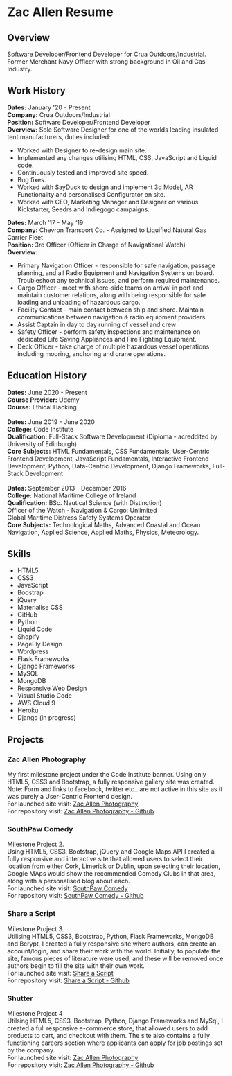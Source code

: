 # Zac Allen Resume

## Overview


Software Developer/Frontend Developer for Crua Outdoors/Industrial.
<br>
Former Merchant Navy Officer with strong background in Oil and Gas Industry.

## Work History

<b>Dates:</b> January '20 - Present
<br>
<b>Company:</b> Crua Outdoors/Industrial
<br>
<b>Position:</b> Software Developer/Frontend Developer
<br>
<b>Overview:</b>
Sole Software Designer for one of the worlds leading insulated tent manufacturers, duties included:
- Worked with Designer to re-design main site.
- Implemented any changes utilising HTML, CSS, JavaScript and Liquid code.
- Continuously tested and improved site speed.
- Bug fixes.
- Worked with SayDuck to design and implement 3d Model, AR Functionality and personalised Configurator on site.
- Worked with CEO, Marketing Manager and Designer on various Kickstarter, Seedrs and Indiegogo campaigns.


<b>Dates:</b> March ’17 - May ‘19
<br>
<b>Company:</b> Chevron Transport Co. - Assigned to Liquified Natural Gas Carrier Fleet
<br>
<b>Position:</b> 3rd Officer (Officer in Charge of Navigational Watch)
<br>
<b>Overview:</b>
- Primary Navigation Officer - responsible for safe navigation, passage planning, and all Radio Equipment and Navigation Systems on board. Troubleshoot any technical issues, and perform required maintenance.
- Cargo Officer - meet with shore-side teams on arrival in port and maintain customer relations, along with being responsible for safe loading and unloading of hazardous cargo.
- Facility Contact - main contact between ship and shore. Maintain communications between navigation & radio equipment providers.
- Assist Captain in day to day running of vessel and crew
- Safety Officer - perform safety inspections and maintenance on
dedicated Life Saving Appliances and Fire Fighting Equipment.
- Deck Officer - take charge of multiple hazardous vessel operations
including mooring, anchoring and crane operations.

## Education History

<b>Dates:</b> June 2020 - Present
<br>
<b>Course Provider:</b> Udemy
<br>
<b>Course:</b> Ethical Hacking
<br>
<br>
<b>Dates:</b> June 2019 - June 2020
<br>
<b>College:</b> Code Institute
<br>
<b>Qualification:</b> Full-Stack Software Development (Diploma - acreddited by University of Edinburgh)
<br>
<b>Core Subjects:</b> HTML Fundamentals, CSS Fundamentals, User-Centric Frontend Development, JavaScript Fundamentals, Interactive Frontend Development, Python, Data-Centric Development, Django Frameworks, Full-Stack Development
<br>
<br>
<b>Dates:</b> September 2013 - December 2016
<br>
<b>College:</b> National Maritime College of Ireland
<br>
<b>Qualification:</b> BSc. Nautical Science (with Distinction)<br>
Officer of the Watch - Navigation & Cargo: Unlimited <br>Global Maritime Distress Safety Systems Operator
<br>
<b>Core Subjects:</b> Technological Maths, Advanced Coastal and  Ocean Navigation, Applied Science, Applied Maths, Physics, Meteorology.

## Skills

- HTML5
- CSS3
- JavaScript
- Boostrap
- jQuery
- Materialise CSS
- GitHub
- Python
- Liquid Code
- Shopify
- PageFly Design
- Wordpress
- Flask Frameworks
- Django Frameworks
- MySQL
- MongoDB
- Responsive Web Design
- Visual Studio Code
- AWS Cloud 9
- Heroku
- Django (in progress)

## Projects

### Zac Allen Photography
My first milestone project under the Code Institute banner. Using only HTML5, CSS3 and Bootstrap, a fully responsive gallery site was created.
<br>
Note: Form and links to facebook, twitter etc.. are not active in this site as it was purely a User-Centric Frontend design.
<br>
For launched site visit: <a href="https://seabhac-94.github.io/zac_allen_photography/">Zac Allen Photography</a>
<br>
For repository visit: <a href="https://github.com/Seabhac-94/zac_allen_photography">Zac Allen Photography - Github</a>

### SouthPaw Comedy
Milestone Project 2.
<br>
Using HTML5, CSS3, Bootstrap, jQuery and Google Maps API I created a fully responsive and interactive site that allowed users to select their location from either Cork, Limerick or Dublin, upon selecting their location, Google MAps would show the recommended Comedy Clubs in that area, along with a personalised blog about each.
<br>
For launched site visit: <a href="https://seabhac-94.github.io/southpaw_comedy/">SouthPaw Comedy</a>
<br>
For repository visit: <a href="https://github.com/Seabhac-94/southpaw_comedy">SouthPaw Comedy - Github</a>

### Share a Script
Milestone Project 3.
<br>
Utilising HTML5, CSS3, Bootstrap, Python, Flask Frameworks, MongoDB and Bcrypt, I created a fully responsive site where authors, can create an account/login, and share their work with the world. Initially, to populate the site, famous pieces of literature were used, and these will be removed once authors begin to fill the site with their own work.
<br>
For launched site visit: <a href="https://share-a-script.herokuapp.com/">Share a Script</a>
<br>
For repository visit: <a href="https://github.com/Seabhac-94/share_a_script">Share a Script - Github</a>
 

### Shutter
Milestone Project 4
<br>
Utilsing HTML5, CSS3, Bootstrap, Python, Django Frameworks and MySql, I created a full responsive e-commerce store, that allowed users to add products to cart, and checkout with them. The site also contains a fully functioning careers section where applicants can apply for job postings set by the company.
<br>
For launched site visit: <a href="https://shutter-ecommerce.herokuapp.com/">Zac Allen Photography</a>
<br>
For repository visit: <a href="https://github.com/Seabhac-94/shutter">Zac Allen Photography - Github</a>